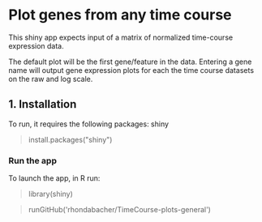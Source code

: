 # Plot genes from any time course


This shiny app expects input of a matrix of normalized time-course expression data.

The default plot will be the first gene/feature in the data. Entering a gene name will output gene expression plots for each the time course datasets on the raw and log scale.


## 1. Installation
To run, it requires the following packages: shiny

> install.packages("shiny")



### Run the app
To launch the app, in R run:
> library(shiny)

> runGitHub('rhondabacher/TimeCourse-plots-general')

<!-- ![Screenshot](https://github.com/rhondabacher/Oscillating-genes/blob/master/screenshot.png) -->
